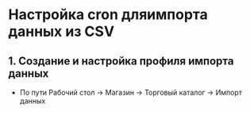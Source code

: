 Настройка cron дляимпорта данных из CSV
========================

## 1. Создание и настройка профиля импорта данных

* По пути Рабочий стол -> Магазин -> Торговый каталог -> Импорт данных 